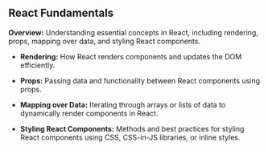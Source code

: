 ## React Fundamentals

**Overview:** Understanding essential concepts in React, including rendering, props, mapping over data, and styling React components.

- **Rendering:** How React renders components and updates the DOM efficiently.

- **Props:** Passing data and functionality between React components using props.

- **Mapping over Data:** Iterating through arrays or lists of data to dynamically render components in React.

- **Styling React Components:** Methods and best practices for styling React components using CSS, CSS-in-JS libraries, or inline styles.
